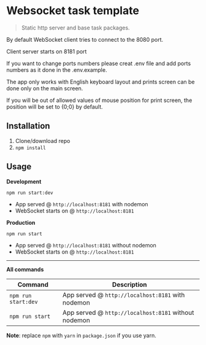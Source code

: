 # Websocket task template
> Static http server and base task packages. 

 By default WebSocket client tries to connect to the 8080 port.
 
 Client server starts on 8181 port

If you want to change ports numbers please creat .env file and add ports numbers as it done in the .env.example.

The app only works with English keyboard layout and prints screen can be done only on the main screen.

If you will be out of allowed values of mouse position for print screen, the position will be set to {0;0}  by default.

## Installation
1. Clone/download repo
2. `npm install`

## Usage


**Development**

`npm run start:dev`

* App served @ `http://localhost:8181` with nodemon
* WebSocket starts on @  `http://localhost:8181`

**Production**

`npm run start`

* App served @ `http://localhost:8181` without nodemon
* WebSocket starts on @  `http://localhost:8181`

---

**All commands**

Command | Description
--- | ---
`npm run start:dev` | App served @ `http://localhost:8181` with nodemon
`npm run start` | App served @ `http://localhost:8181` without nodemon

**Note**: replace `npm` with `yarn` in `package.json` if you use yarn.
